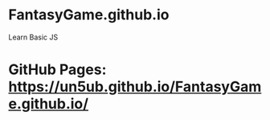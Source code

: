 # FantasyGame.github.io

Learn Basic JS

# GitHub Pages: https://un5ub.github.io/FantasyGame.github.io/
